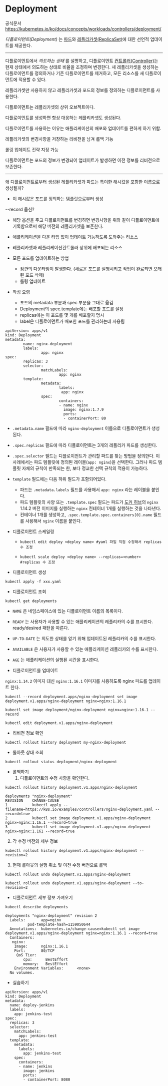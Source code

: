# Deployment

공식문서 https://kubernetes.io/ko/docs/concepts/workloads/controllers/deployment/

*디플로이먼트(Deployment)* 는 [파드](https://kubernetes.io/ko/docs/concepts/workloads/pods/)와 [레플리카셋(ReplicaSet)](https://kubernetes.io/ko/docs/concepts/workloads/controllers/replicaset/)에 대한 선언적 업데이트를 제공한다.

---

디플로이먼트에서 *의도하는 상태* 를 설명하고, 디플로이먼트 [컨트롤러(Controller)](https://kubernetes.io/ko/docs/concepts/architecture/controller/)는 현재 상태에서 의도하는 상태로 비율을 조정하며 변경한다. 새 레플리카셋을 생성하는 디플로이먼트를 정의하거나 기존 디플로이먼트를 제거하고, 모든 리소스를 새 디플로이먼트에 적용할 수 있다.



레플리카셋만 사용하지 않고 레플리카셋과 포드의 정보를 정의하는 디플로이먼트를 사용한다.

디플로이먼트는 레플리카셋의 상위 오브젝트이다.

디플로이먼트를 생성하면 항상 대응하는 레플리카셋도 생성된다.

디플로이먼트를 사용하는 이유는 애플리케이션의 배포와 업데이트를 편하게 하기 위함.

레플리카셋의 변경사항을 저장하는 리비전을 남겨 롤백 가능

롤링 업데이트 전략 지정 가능

디플로이먼트는 포드의 정보가 변경되어 업데이트가 발생하면 이전 정보를 리비전으로 보존한다.





---

왜 디플로이먼트로부터 생성된 레플리카셋과 파드는 특이한 해시값을 포함한 이름으로 생성될까?

- 이 해시값은 포드를 정의하는 템플릿으로부터 생성

--record 옵션?

- 해당 옵션을 주고 디플로이먼트를 변경하면 변경사항을 위와 같이 디플로이먼트에 기록함으로써 해당 버전의 레플리카셋을 보존한다.



- 애플리케이션을 다운 타입 없이 업데이트 가능하도록 도와주는 리소스
- 레플리카셋과 레플리케이션컨트롤러 상위에 배포되는 리소스



- 모든 포드를 업데이트하는 방법
  - 잠깐의 다운타임이 발생한다. (새로운 포드를 실행시키고 작업이 완료되면 오래된 포드 삭제)
  - 롤링 업데이트



- 작성 요령
  - 포드의 metadata 부분과 spec 부분을 그대로 옮김
  - Deployment의 spec.template에는 배포할 포드를 설정
  - replicas에는 이 포드를 몇 개를 배포할지 명시
  - label은 디플로이먼트가 배포한 포드를 관리하는데 사용됨



```
apiVersion: apps/v1
kind: Deployment
metadata:
        name: nginx-deployment
        labels:
                app: nginx
spec:
        replicas: 3
        selector:
                matchLabels:
                        app: nginx
        template:
                metadata:
                        labels:
                         app: nginx
                spec:
                        containers:
                        - name: nginx
                          image: nginx:1.7.9
                          ports:
                          - containerPort: 80

```

- `.metadata.name` 필드에 따라 `nginx-deployment` 이름으로 디플로이먼트가 생성된다.
- `.spec.replicas` 필드에 따라 디플로이먼트는 3개의 레플리카 파드를 생성한다.
- `.spec.selector` 필드는 디플로이먼트가 관리할 파드를 찾는 방법을 정의한다. 이 사례에서는 파드 템플릿에 정의된 레이블(`app: nginx`)을 선택한다. 그러나 파드 템플릿 자체의 규칙이 만족되는 한, 보다 정교한 선택 규칙의 적용이 가능하다.

- `template` 필드에는 다음 하위 필드가 포함되어있다.
  - 파드는 `.metadata.labels` 필드를 사용해서 `app: nginx` 라는 레이블을 붙인다.
  - 파드 템플릿의 사양 또는 `.template.spec` 필드는 파드가 [도커 허브](https://hub.docker.com/)의 `nginx` 1.14.2 버전 이미지를 실행하는 `nginx` 컨테이너 1개를 실행하는 것을 나타낸다.
  - 컨테이너 1개를 생성하고, `.spec.template.spec.containers[0].name` 필드를 사용해서 `nginx` 이름을 붙인다.



- 디플로이먼트 스케일링

  - ```
    kubectl edit deploy <deploy name> #yaml 파일 직접 수정해서 replicas 수 조정
    ```

  - ```
    kubectl scale deploy <deploy name> --replicas=<number>
    #replicas 수 조정
    ```



- 디플로이먼트 생성

```
kubectl apply -f xxx.yaml
```

- 디플로이먼트 조회

```
kubectl get deployments
```



- `NAME` 은 네임스페이스에 있는 디플로이먼트 이름의 목록이다.
- `READY` 는 사용자가 사용할 수 있는 애플리케이션의 레플리카의 수를 표시한다. ready/desired 패턴을 따른다.
- `UP-TO-DATE` 는 의도한 상태를 얻기 위해 업데이트된 레플리카의 수를 표시한다.
- `AVAILABLE` 은 사용자가 사용할 수 있는 애플리케이션 레플리카의 수를 표시한다.
- `AGE` 는 애플리케이션의 실행된 시간을 표시한다.



- 디플로이먼트를 업데이트

`nginx:1.14.2` 이미지 대신 `nginx:1.16.1` 이미지를 사용하도록 nginx 파드를 업데이트 한다.

```
kubectl --record deployment.apps/nginx-deployment set image deployment.v1.apps/nginx-deployment nginx=nginx:1.16.1
```

```
kubectl set image deployment/nginx-deployment nginx=nginx:1.16.1 --record
```

```
kubectl edit deployment.v1.apps/nginx-deployment
```



- 리비전 정보 확인

```
kubectl rollout history deployment my-nginx-deployment
```



- 롤아웃 상태 조회

```
kubectl rollout status deployment/nginx-deployment
```



- 롤백하기
  1. 디플로이먼트의 수정 사항을 확인한다.

```
kubectl rollout history deployment.v1.apps/nginx-deployment

deployments "nginx-deployment"
REVISION    CHANGE-CAUSE
1           kubectl apply --filename=https://k8s.io/examples/controllers/nginx-deployment.yaml --record=true
2           kubectl set image deployment.v1.apps/nginx-deployment nginx=nginx:1.16.1 --record=true
3           kubectl set image deployment.v1.apps/nginx-deployment nginx=nginx:1.161 --record=true
```

2. 각 수정 버전의 세부 정보

```
kubectl rollout history deployment.v1.apps/nginx-deployment --revision=2
```

3. 현재 롤아웃의 실행 취소 및 이전 수정 버전으로 롤백

```
kubectl rollout undo deployment.v1.apps/nginx-deployment
```

```
kubectl rollout undo deployment.v1.apps/nginx-deployment --to-revision=2
```



- 디플로이먼트 세부 정보 가져오기

```
kubectl describe deployments
```

```
deployments "nginx-deployment" revision 2
  Labels:       app=nginx
          pod-template-hash=1159050644
  Annotations:  kubernetes.io/change-cause=kubectl set image deployment.v1.apps/nginx-deployment nginx=nginx:1.16.1 --record=true
  Containers:
   nginx:
    Image:      nginx:1.16.1
    Port:       80/TCP
     QoS Tier:
        cpu:      BestEffort
        memory:   BestEffort
    Environment Variables:      <none>
  No volumes.
```



- 실습하기

```
apiVersion: apps/v1
kind: Deployment
metadata:
  name: deploy-jenkins
  labels:
    app: jenkins-test
spec:
  replicas: 3
  selector:
    matchLabels:
      app: jenkins-test
  template:
    metadata:
      labels:
        app: jenkins-test
    spec:
      containers:
      - name: jenkins
        image: jenkins
        ports:
        - containerPort: 8080
```



